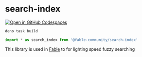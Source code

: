 # search-index

[![Open in GitHub Codespaces](https://github.com/codespaces/badge.svg)](https://codespaces.new/fable-community/search-index)

```sh
deno task build
```

```ts
import * as search_index from '@fable-community/search-index'
```

This library is used in [Fable](https://github.com/ker0olos/fable) to for lighting speed fuzzy searching